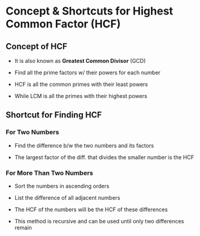 # Concept & Shortcuts for Highest Common Factor (HCF)

## Concept of HCF

- It is also known as **Greatest Common Divisor** (GCD)

- Find all the prime factors w/ their powers for each number

- HCF is all the common primes with their least powers

- While LCM is all the primes with their highest powers

## Shortcut for Finding HCF

### For Two Numbers

- Find the difference b/w the two numbers and its factors

- The largest factor of the diff. that divides the smaller number is the HCF

### For More Than Two Numbers

- Sort the numbers in ascending orders

- List the difference of all adjacent numbers

- The HCF of the numbers will be the HCF of these differences

- This method is recursive and can be used until only two differences remain

